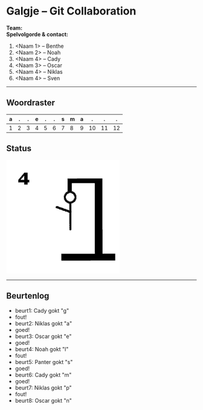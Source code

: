 # Galgje – Git Collaboration

**Team:** <ducks>  
**Spelvolgorde & contact:**
1. <Naam 1> – Benthe
2. <Naam 2> – Noah
3. <Naam 4> – Cady
3. <Naam 3> – Oscar
4. <Naam 4> – Niklas
5. <Naam 4> – Sven

---

## Woordraster
<!-- Pas het aantal kolommen aan aan de woordlengte -->
| a | . | . | e | . | . | s | m | a | . | . | . |
| - | - | - | - | - | - | - | - | - | - | - | - |
| 1 | 2 | 3 | 4 | 5 | 6 | 7 | 8 | 9 | 10 | 11 | 12 |

## Status
![status](images/4.png)

---

## Beurtenlog
- beurt1: Cady gokt "g"
- fout!
- beurt2: Niklas gokt "a"
- goed!
- beurt3: Oscar gokt "e"
- goed!
- beurt4: Noah gokt "l"
- fout!
- beurt5: Panter gokt "s"
- goed!
- beurt6: Cady gokt "m"
- goed!
- beurt7: Niklas gokt "p"
- fout!
- beurt8: Oscar gokt "n"
